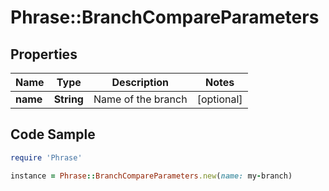 # Phrase::BranchCompareParameters

## Properties

Name | Type | Description | Notes
------------ | ------------- | ------------- | -------------
**name** | **String** | Name of the branch | [optional] 

## Code Sample

```ruby
require 'Phrase'

instance = Phrase::BranchCompareParameters.new(name: my-branch)
```


